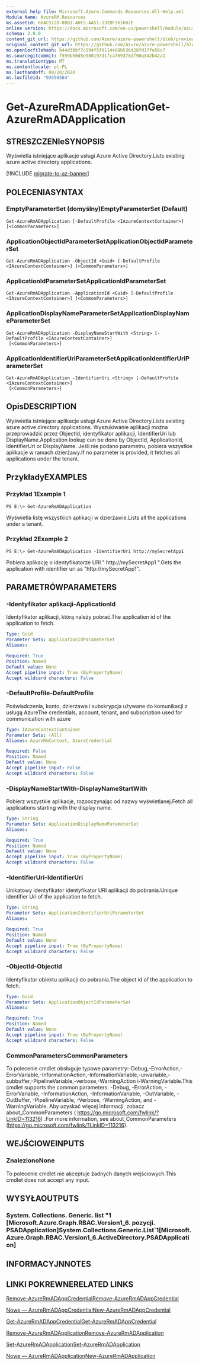 ```yaml
---
external help file: Microsoft.Azure.Commands.Resources.dll-Help.xml
Module Name: AzureRM.Resources
ms.assetid: 66AC5120-80B1-46F2-AA51-132BF361602E
online version: https://docs.microsoft.com/en-us/powershell/module/azurerm.resources/get-azurermadapplication
schema: 2.0.0
content_git_url: https://github.com/Azure/azure-powershell/blob/preview/src/ResourceManager/Resources/Commands.Resources/help/Get-AzureRmADApplication.md
original_content_git_url: https://github.com/Azure/azure-powershell/blob/preview/src/ResourceManager/Resources/Commands.Resources/help/Get-AzureRmADApplication.md
ms.openlocfilehash: b44d3bbf7c594f5f9114488b536d28fd17fe56c7
ms.sourcegitcommit: f599b50d5e980197d1fca769378df90a842b42a1
ms.translationtype: MT
ms.contentlocale: pl-PL
ms.lasthandoff: 08/20/2020
ms.locfileid: "93550584"
---
```

# <span data-ttu-id="e400f-101">Get-AzureRmADApplication</span><span class="sxs-lookup"><span data-stu-id="e400f-101">Get-AzureRmADApplication</span></span>

## <span data-ttu-id="e400f-102">STRESZCZENIe</span><span class="sxs-lookup"><span data-stu-id="e400f-102">SYNOPSIS</span></span>
<span data-ttu-id="e400f-103">Wyświetla istniejące aplikacje usługi Azure Active Directory.</span><span class="sxs-lookup"><span data-stu-id="e400f-103">Lists existing azure active directory applications.</span></span>

[!INCLUDE [migrate-to-az-banner](../../includes/migrate-to-az-banner.md)]

## <span data-ttu-id="e400f-104">POLECENIA</span><span class="sxs-lookup"><span data-stu-id="e400f-104">SYNTAX</span></span>

### <span data-ttu-id="e400f-105">EmptyParameterSet (domyślny)</span><span class="sxs-lookup"><span data-stu-id="e400f-105">EmptyParameterSet (Default)</span></span>
```
Get-AzureRmADApplication [-DefaultProfile <IAzureContextContainer>] [<CommonParameters>]
```

### <span data-ttu-id="e400f-106">ApplicationObjectIdParameterSet</span><span class="sxs-lookup"><span data-stu-id="e400f-106">ApplicationObjectIdParameterSet</span></span>
```
Get-AzureRmADApplication -ObjectId <Guid> [-DefaultProfile <IAzureContextContainer>] [<CommonParameters>]
```

### <span data-ttu-id="e400f-107">ApplicationIdParameterSet</span><span class="sxs-lookup"><span data-stu-id="e400f-107">ApplicationIdParameterSet</span></span>
```
Get-AzureRmADApplication -ApplicationId <Guid> [-DefaultProfile <IAzureContextContainer>] [<CommonParameters>]
```

### <span data-ttu-id="e400f-108">ApplicationDisplayNameParameterSet</span><span class="sxs-lookup"><span data-stu-id="e400f-108">ApplicationDisplayNameParameterSet</span></span>
```
Get-AzureRmADApplication -DisplayNameStartWith <String> [-DefaultProfile <IAzureContextContainer>]
 [<CommonParameters>]
```

### <span data-ttu-id="e400f-109">ApplicationIdentifierUriParameterSet</span><span class="sxs-lookup"><span data-stu-id="e400f-109">ApplicationIdentifierUriParameterSet</span></span>
```
Get-AzureRmADApplication -IdentifierUri <String> [-DefaultProfile <IAzureContextContainer>]
 [<CommonParameters>]
```

## <span data-ttu-id="e400f-110">Opis</span><span class="sxs-lookup"><span data-stu-id="e400f-110">DESCRIPTION</span></span>
<span data-ttu-id="e400f-111">Wyświetla istniejące aplikacje usługi Azure Active Directory.</span><span class="sxs-lookup"><span data-stu-id="e400f-111">Lists existing azure active directory applications.</span></span>
<span data-ttu-id="e400f-112">Wyszukiwanie aplikacji można przeprowadzić przez ObjectId, identyfikator aplikacji, IdentifierUri lub DisplayName.</span><span class="sxs-lookup"><span data-stu-id="e400f-112">Application lookup can be done by ObjectId, ApplicationId, IdentifierUri or DisplayName.</span></span>
<span data-ttu-id="e400f-113">Jeśli nie podano parametru, pobiera wszystkie aplikacje w ramach dzierżawy.</span><span class="sxs-lookup"><span data-stu-id="e400f-113">If no parameter is provided, it fetches all applications under the tenant.</span></span>

## <span data-ttu-id="e400f-114">Przykłady</span><span class="sxs-lookup"><span data-stu-id="e400f-114">EXAMPLES</span></span>

### <span data-ttu-id="e400f-115">Przykład 1</span><span class="sxs-lookup"><span data-stu-id="e400f-115">Example 1</span></span>
```
PS E:\> Get-AzureRmADApplication
```

<span data-ttu-id="e400f-116">Wyświetla listę wszystkich aplikacji w dzierżawie.</span><span class="sxs-lookup"><span data-stu-id="e400f-116">Lists all the applications under a tenant.</span></span>

### <span data-ttu-id="e400f-117">Przykład 2</span><span class="sxs-lookup"><span data-stu-id="e400f-117">Example 2</span></span>
```
PS E:\> Get-AzureRmADApplication -IdentifierUri http://mySecretApp1
```

<span data-ttu-id="e400f-118">Pobiera aplikację o identyfikatorze URI " http://mySecretApp1 ".</span><span class="sxs-lookup"><span data-stu-id="e400f-118">Gets the application with identifier uri as "http://mySecretApp1".</span></span>

## <span data-ttu-id="e400f-119">PARAMETRÓW</span><span class="sxs-lookup"><span data-stu-id="e400f-119">PARAMETERS</span></span>

### <span data-ttu-id="e400f-120">-Identyfikator aplikacji</span><span class="sxs-lookup"><span data-stu-id="e400f-120">-ApplicationId</span></span>
<span data-ttu-id="e400f-121">Identyfikator aplikacji, którą należy pobrać.</span><span class="sxs-lookup"><span data-stu-id="e400f-121">The application id of the application to fetch.</span></span>

```yaml
Type: Guid
Parameter Sets: ApplicationIdParameterSet
Aliases:

Required: True
Position: Named
Default value: None
Accept pipeline input: True (ByPropertyName)
Accept wildcard characters: False
```

### <span data-ttu-id="e400f-122">-DefaultProfile</span><span class="sxs-lookup"><span data-stu-id="e400f-122">-DefaultProfile</span></span>
<span data-ttu-id="e400f-123">Poświadczenia, konto, dzierżawa i subskrypcja używane do komunikacji z usługą Azure</span><span class="sxs-lookup"><span data-stu-id="e400f-123">The credentials, account, tenant, and subscription used for communication with azure</span></span>

```yaml
Type: IAzureContextContainer
Parameter Sets: (All)
Aliases: AzureRmContext, AzureCredential

Required: False
Position: Named
Default value: None
Accept pipeline input: False
Accept wildcard characters: False
```

### <span data-ttu-id="e400f-124">-DisplayNameStartWith</span><span class="sxs-lookup"><span data-stu-id="e400f-124">-DisplayNameStartWith</span></span>
<span data-ttu-id="e400f-125">Pobierz wszystkie aplikacje, rozpoczynając od nazwy wyświetlanej.</span><span class="sxs-lookup"><span data-stu-id="e400f-125">Fetch all applications starting with the display name.</span></span>

```yaml
Type: String
Parameter Sets: ApplicationDisplayNameParameterSet
Aliases:

Required: True
Position: Named
Default value: None
Accept pipeline input: True (ByPropertyName)
Accept wildcard characters: False
```

### <span data-ttu-id="e400f-126">-IdentifierUri</span><span class="sxs-lookup"><span data-stu-id="e400f-126">-IdentifierUri</span></span>
<span data-ttu-id="e400f-127">Unikatowy identyfikator identyfikator URI aplikacji do pobrania.</span><span class="sxs-lookup"><span data-stu-id="e400f-127">Unique identifier Uri of the application to fetch.</span></span>

```yaml
Type: String
Parameter Sets: ApplicationIdentifierUriParameterSet
Aliases:

Required: True
Position: Named
Default value: None
Accept pipeline input: True (ByPropertyName)
Accept wildcard characters: False
```

### <span data-ttu-id="e400f-128">-ObjectId</span><span class="sxs-lookup"><span data-stu-id="e400f-128">-ObjectId</span></span>
<span data-ttu-id="e400f-129">Identyfikator obiektu aplikacji do pobrania.</span><span class="sxs-lookup"><span data-stu-id="e400f-129">The object id of the application to fetch.</span></span>

```yaml
Type: Guid
Parameter Sets: ApplicationObjectIdParameterSet
Aliases:

Required: True
Position: Named
Default value: None
Accept pipeline input: True (ByPropertyName)
Accept wildcard characters: False
```

### <span data-ttu-id="e400f-130">CommonParameters</span><span class="sxs-lookup"><span data-stu-id="e400f-130">CommonParameters</span></span>
<span data-ttu-id="e400f-131">To polecenie cmdlet obsługuje typowe parametry:-Debug,-ErrorAction,-ErrorVariable,-InformationAction,-InformationVariable,-unvariable,-subbuffer,-PipelineVariable,-verbose,-WarningAction i-WarningVariable.</span><span class="sxs-lookup"><span data-stu-id="e400f-131">This cmdlet supports the common parameters: -Debug, -ErrorAction, -ErrorVariable, -InformationAction, -InformationVariable, -OutVariable, -OutBuffer, -PipelineVariable, -Verbose, -WarningAction, and -WarningVariable.</span></span> <span data-ttu-id="e400f-132">Aby uzyskać więcej informacji, zobacz about_CommonParameters ( https://go.microsoft.com/fwlink/?LinkID=113216) .</span><span class="sxs-lookup"><span data-stu-id="e400f-132">For more information, see about_CommonParameters (https://go.microsoft.com/fwlink/?LinkID=113216).</span></span>

## <span data-ttu-id="e400f-133">WEJŚCIOWE</span><span class="sxs-lookup"><span data-stu-id="e400f-133">INPUTS</span></span>

### <span data-ttu-id="e400f-134">Znaleziono</span><span class="sxs-lookup"><span data-stu-id="e400f-134">None</span></span>
<span data-ttu-id="e400f-135">To polecenie cmdlet nie akceptuje żadnych danych wejściowych.</span><span class="sxs-lookup"><span data-stu-id="e400f-135">This cmdlet does not accept any input.</span></span>

## <span data-ttu-id="e400f-136">WYSYŁA</span><span class="sxs-lookup"><span data-stu-id="e400f-136">OUTPUTS</span></span>

### <span data-ttu-id="e400f-137">System. Collections. Generic. list "1 [Microsoft.Azure.Graph.RBAC.Version1_6. pozycji. PSADApplication]</span><span class="sxs-lookup"><span data-stu-id="e400f-137">System.Collections.Generic.List\`1[Microsoft.Azure.Graph.RBAC.Version1_6.ActiveDirectory.PSADApplication]</span></span>

## <span data-ttu-id="e400f-138">INFORMACYJN</span><span class="sxs-lookup"><span data-stu-id="e400f-138">NOTES</span></span>

## <span data-ttu-id="e400f-139">LINKI POKREWNE</span><span class="sxs-lookup"><span data-stu-id="e400f-139">RELATED LINKS</span></span>

[<span data-ttu-id="e400f-140">Remove-AzureRmADAppCredential</span><span class="sxs-lookup"><span data-stu-id="e400f-140">Remove-AzureRmADAppCredential</span></span>](./Remove-AzureRmADAppCredential.md)

[<span data-ttu-id="e400f-141">Nowe — AzureRmADAppCredential</span><span class="sxs-lookup"><span data-stu-id="e400f-141">New-AzureRmADAppCredential</span></span>](./New-AzureRmADAppCredential.md)

[<span data-ttu-id="e400f-142">Get-AzureRmADAppCredential</span><span class="sxs-lookup"><span data-stu-id="e400f-142">Get-AzureRmADAppCredential</span></span>](./Get-AzureRmADAppCredential.md)

[<span data-ttu-id="e400f-143">Remove-AzureRmADApplication</span><span class="sxs-lookup"><span data-stu-id="e400f-143">Remove-AzureRmADApplication</span></span>](./Remove-AzureRmADApplication.md)

[<span data-ttu-id="e400f-144">Set-AzureRmADApplication</span><span class="sxs-lookup"><span data-stu-id="e400f-144">Set-AzureRmADApplication</span></span>](./Set-AzureRmADApplication.md)

[<span data-ttu-id="e400f-145">Nowe — AzureRmADApplication</span><span class="sxs-lookup"><span data-stu-id="e400f-145">New-AzureRmADApplication</span></span>](./New-AzureRmADApplication.md)

